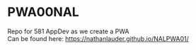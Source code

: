 # PWA00NAL
Repo for 581 AppDev as we create a PWA \
Can be found here:  <https://nathanlauder.github.io/NALPWA01/>

